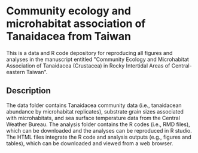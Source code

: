 # Community ecology and microhabitat association of Tanaidacea from Taiwan
This is a data and R code depository for reproducing all figures and analyses in the manuscript entitled "Community Ecology and Microhabitat Association of Tanaidacea (Crustacea) in Rocky Intertidal Areas of Central-eastern Taiwan".
## Description
The data folder contains Tanaidacea community data (i.e., tanaidacean abundance by microhabitat replicates), substrate grain sizes associated with microhabitats, and sea surface temperature data from the Central Weather Bureau. 
The analysis folder contains the R codes (i.e., RMD files), which can be downloaded and the analyses can be reproduced in R studio. The HTML files integrate the R code and analysis outputs (e.g., figures and tables), which can be downloaded and viewed from a web browser.
